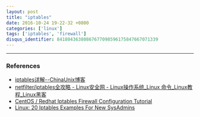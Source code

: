```yaml
---
layout: post
title: "iptables"
date: 2016-10-24 19-22-32 +0800
categories: ['linux']
tags: ['iptables', 'firewall']
disqus_identifier: 84180436380867677098596175847667071339
---
```


- - -

### References

- [iptables详解--ChinaUnix博客](http://blog.chinaunix.net/uid-26495963-id-3279216.html)
- [netfilter/iptables全攻略 - Linux安全网 - Linux操作系统\_Linux 命令\_Linux教程\_Linux黑客](http://www.linuxso.com/linuxpeixun/10332.html)
- [CentOS / Redhat Iptables Firewall Configuration Tutorial](http://www.cyberciti.biz/faq/rhel-fedorta-linux-iptables-firewall-configuration-tutorial/)
- [Linux: 20 Iptables Examples For New SysAdmins](http://www.cyberciti.biz/tips/linux-iptables-examples.html)
